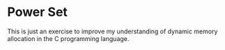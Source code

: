 # Power Set

This is just an exercise to improve my understanding of dynamic memory
allocation in the C programming language.
